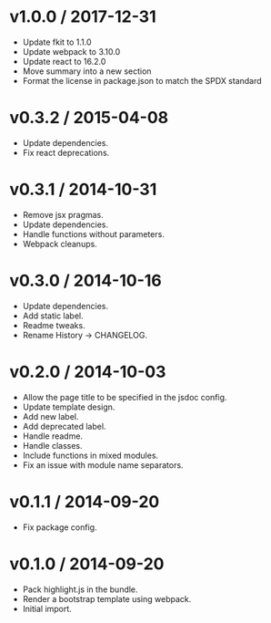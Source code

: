v1.0.0 / 2017-12-31
===================

  * Update fkit to 1.1.0
  * Update webpack to 3.10.0
  * Update react to 16.2.0
  * Move summary into a new section
  * Format the license in package.json to match the SPDX standard

v0.3.2 / 2015-04-08
===================

  * Update dependencies.
  * Fix react deprecations.

v0.3.1 / 2014-10-31
===================

  * Remove jsx pragmas.
  * Update dependencies.
  * Handle functions without parameters.
  * Webpack cleanups.

v0.3.0 / 2014-10-16
===================

  * Update dependencies.
  * Add static label.
  * Readme tweaks.
  * Rename History -> CHANGELOG.

v0.2.0 / 2014-10-03
===================

  * Allow the page title to be specified in the jsdoc config.
  * Update template design.
  * Add new label.
  * Add deprecated label.
  * Handle readme.
  * Handle classes.
  * Include functions in mixed modules.
  * Fix an issue with module name separators.

v0.1.1 / 2014-09-20
==================

 * Fix package config.

v0.1.0 / 2014-09-20
==================

 * Pack highlight.js in the bundle.
 * Render a bootstrap template using webpack.
 * Initial import.
